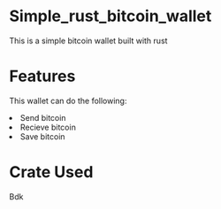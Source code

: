 # Simple_rust_bitcoin_wallet

This is a simple bitcoin wallet built with rust

# Features
This wallet can do the following:
<li> Send bitcoin
<li> Recieve bitcoin
<li> Save bitcoin
  
 # Crate Used
 Bdk
  
  
  
  
  
